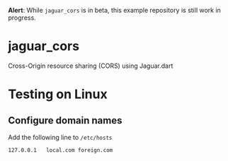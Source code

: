 **Alert**: While `jaguar_cors` is in beta, this example repository is still work in progress.

# jaguar_cors

Cross-Origin resource sharing (CORS) using Jaguar.dart

# Testing on Linux

## Configure domain names
Add the following line to `/etc/hosts`

```text
127.0.0.1	local.com foreign.com
```



